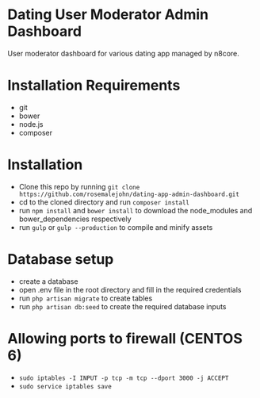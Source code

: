 # Dating User Moderator Admin Dashboard

User moderator dashboard for various dating app managed by n8core.

# Installation Requirements

- git
- bower
- node.js
- composer

# Installation

- Clone this repo by running `git clone https://github.com/rosemalejohn/dating-app-admin-dashboard.git`
- cd to the cloned directory and run `composer install`
- run `npm install` and `bower install` to download the node_modules and bower_dependencies respectively
- run `gulp` or `gulp --production` to compile and minify assets

# Database setup

- create a database
- open .env file in the root directory and fill in the required credentials
- run `php artisan migrate` to create tables
- run `php artisan db:seed` to create the required database inputs

# Allowing ports to firewall (CENTOS 6)

- `sudo iptables -I INPUT -p tcp -m tcp --dport 3000 -j ACCEPT`
- `sudo service iptables save`